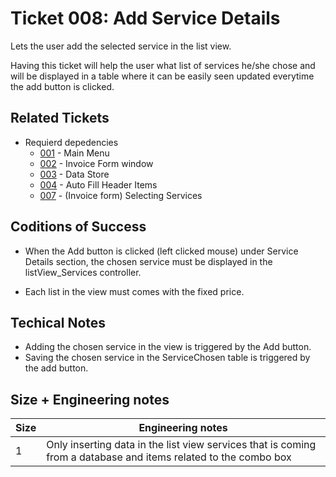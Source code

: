 Ticket 008:  Add Service Details
=======================
Lets the user add the selected service in the list view.

Having this ticket will help the user what list of services he/she chose and will be displayed in a table where it can be easily seen updated everytime the add button is clicked. 


Related Tickets
---------------
* Requierd depedencies
    * [001](./001.md) - Main Menu
    * [002](./002.md) - Invoice Form window
    * [003](./003.md) - Data Store
    * [004](./004.md) - Auto Fill Header Items
    * [007](./007.md) - (Invoice form) Selecting Services


Coditions of Success
--------------------
* When the Add button is clicked (left clicked mouse) under Service Details section, the chosen service must be displayed in the listView_Services controller. 

* Each list in the view must comes with the fixed price.


Techical Notes
--------------
* Adding the chosen service in the view is triggered by the Add button.
* Saving the chosen service in the ServiceChosen table is triggered by the add button.

Size + Engineering notes
----------------------
| Size | Engineering notes | 
| -------- | -------- |
|  1  | Only inserting data in the list view services that is coming from a database and items related to the combo box | 
